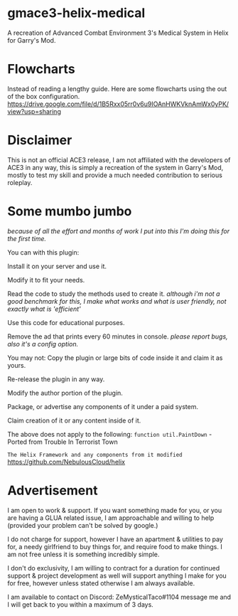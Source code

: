 # gmace3-helix-medical
A recreation of Advanced Combat Environment 3's Medical System in Helix for Garry's Mod.

# Flowcharts
Instead of reading a lengthy guide. Here are some flowcharts using the out of the box configuration.
https://drive.google.com/file/d/1B5Rxx05rr0v6u9IOAnHWKVknAmWx0yPK/view?usp=sharing

# Disclaimer
This is not an official ACE3 release, I am not affiliated with the developers of ACE3 in any way, this is simply a recreation of the system in Garry's Mod, mostly to test my skill and provide a much needed contribution to serious roleplay.

# Some mumbo jumbo
*because of all the effort and months of work I put into this I'm doing this for the first time.*

You can with this plugin:

Install it on your server and use it.

Modify it to fit your needs.

Read the code to study the methods used to create it. *although i'm not a good benchmark for this, I make what works and what is user friendly, not exactly what is 'efficient'*

Use this code for educational purposes.

Remove the ad that prints every 60 minutes in console. *please report bugs, also it's a config option.*

You may not:
Copy the plugin or large bits of code inside it and claim it as yours.

Re-release the plugin in any way.

Modify the author portion of the plugin.

Package, or advertise any components of it under a paid system.

Claim creation of it or any content inside of it.



The above does not apply to the following:
```function util.PaintDown``` - Ported from Trouble In Terrorist Town

```The Helix Framework and any components from it modified``` https://github.com/NebulousCloud/helix


# Advertisement

I am open to work & support. If you want something made for you, or you are having a GLUA related issue, I am approachable and willing to help (provided your problem can't be solved by google.)

I do not charge for support, however I have an apartment & utilities to pay for, a needy girlfriend to buy things for, and require food to make things. I am not free unless it is something incredibly simple.

I don't do exclusivity, I am willing to contract for a duration for continued support & project development as well will support anything I make for you for free, however unless stated otherwise I am always available.


I am available to contact on Discord: ZeMysticalTaco#1104 message me and I will get back to you within a maximum of 3 days.
